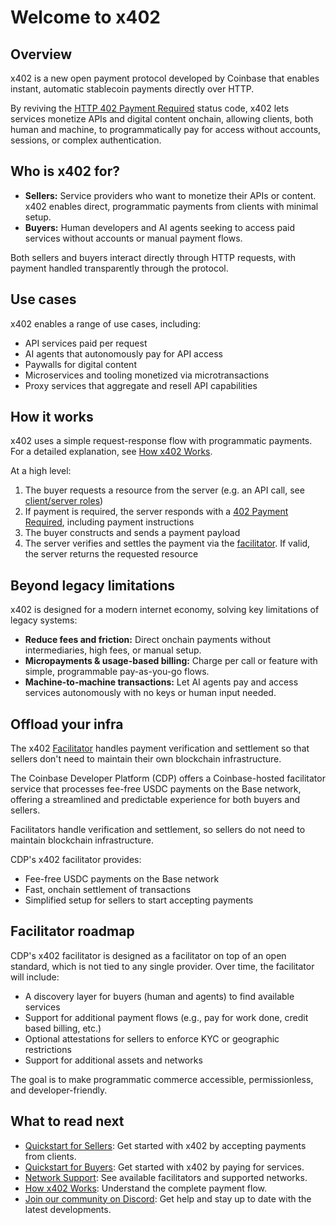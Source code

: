 # Welcome to x402

## Overview

x402 is a new open payment protocol developed by Coinbase that enables instant, automatic stablecoin payments directly over HTTP.

By reviving the [HTTP 402 Payment Required](https://developer.mozilla.org/en-US/docs/Web/HTTP/Reference/Status/402) status code, x402 lets services monetize APIs and digital content onchain, allowing clients, both human and machine, to programmatically pay for access without accounts, sessions, or complex authentication.

## Who is x402 for?

* **Sellers:** Service providers who want to monetize their APIs or content. x402 enables direct, programmatic payments from clients with minimal setup.
* **Buyers:** Human developers and AI agents seeking to access paid services without accounts or manual payment flows.

Both sellers and buyers interact directly through HTTP requests, with payment handled transparently through the protocol.

## Use cases

x402 enables a range of use cases, including:

* API services paid per request
* AI agents that autonomously pay for API access
* Paywalls for digital content
* Microservices and tooling monetized via microtransactions
* Proxy services that aggregate and resell API capabilities

## How it works

x402 uses a simple request-response flow with programmatic payments. For a detailed explanation, see [How x402 Works](/x402/core-concepts/how-it-works).

At a high level:

1. The buyer requests a resource from the server (e.g. an API call, see [client/server roles](/x402/core-concepts/client-server))
2. If payment is required, the server responds with a [402 Payment Required](/x402/core-concepts/http-402), including payment instructions
3. The buyer constructs and sends a payment payload
4. The server verifies and settles the payment via the [facilitator](/x402/core-concepts/facilitator). If valid, the server returns the requested resource

## Beyond legacy limitations

x402 is designed for a modern internet economy, solving key limitations of legacy systems:

* **Reduce fees and friction:** Direct onchain payments without intermediaries, high fees, or manual setup.
* **Micropayments & usage-based billing:** Charge per call or feature with simple, programmable pay-as-you-go flows.
* **Machine-to-machine transactions:** Let AI agents pay and access services autonomously with no keys or human input needed.

## Offload your infra

The x402 [Facilitator](/x402/core-concepts/facilitator) handles payment verification and settlement so that sellers don't need to maintain their own blockchain infrastructure.

The Coinbase Developer Platform (CDP) offers a Coinbase-hosted facilitator service that processes fee-free USDC payments on the Base network, offering a streamlined and predictable experience for both buyers and sellers.

Facilitators handle verification and settlement, so sellers do not need to maintain blockchain infrastructure.

CDP's x402 facilitator provides:

* Fee-free USDC payments on the Base network
* Fast, onchain settlement of transactions
* Simplified setup for sellers to start accepting payments

## Facilitator roadmap

CDP's x402 facilitator is designed as a facilitator on top of an open standard, which is not tied to any single provider. Over time, the facilitator will include:

* A discovery layer for buyers (human and agents) to find available services
* Support for additional payment flows (e.g., pay for work done, credit based billing, etc.)
* Optional attestations for sellers to enforce KYC or geographic restrictions
* Support for additional assets and networks

The goal is to make programmatic commerce accessible, permissionless, and developer-friendly.

## What to read next

* [Quickstart for Sellers](/x402/quickstart-for-sellers): Get started with x402 by accepting payments from clients.
* [Quickstart for Buyers](/x402/quickstart-for-buyers): Get started with x402 by paying for services.
* [Network Support](/x402/network-support): See available facilitators and supported networks.
* [How x402 Works](/x402/core-concepts/how-it-works): Understand the complete payment flow.
* [Join our community on Discord](https://discord.gg/invite/cdp): Get help and stay up to date with the latest developments.
